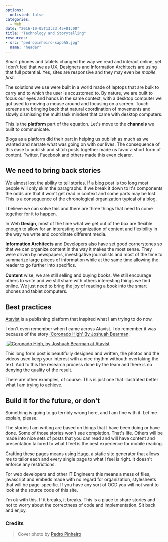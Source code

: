 ```yaml
---
options:
  unlisted: false
categories: 
  - Web
date: "2016-10-05T13:23:45+01:00"
title: "Technology and Storytelling"
resources:
- src: "pedropinheiro-sapoA5.jpg"
  name: "header"
---
```


Smart phones and tablets changed the way we read and interact online, yet I don't feel that we as UX, Designers and Information Architects are using that full potential. Yes, sites are responsive and they may even be _mobile first_. 

The solutions we use were built in a world made of laptops that are bulk to carry and to which the user is accustomed to. By nature, we are built to focus our eyes and hands in the same context, with a desktop computer we got used to moving a mouse around and focusing on a screen. Touch screens are bringing back that natural coordination of movements and slowly dismissing the multi task mindset that came with desktop computers. 

This is the **platform** part of the equation. Let's move to the **channels** we built to communicate.

Blogs as a platform did their part in helping us publish as much as we wanted and narrate what was going on with our lives. The consequence of this ease to publish and stitch posts together made us favor a short form of content.  Twitter, Facebook and others made this even clearer.

## We need to bring back stories

We almost lost the ability to tell stories. If a blog post is too long most people will only skim the paragraphs. If we break it down to it's components the odds are that it won't get read in context and some parts may be lost. This is a consequence of the chronological organization typical of a blog.

I believe we can solve this and there are three things that need to come together for it to happen.

In Web **Design**, most of the time what we get out of the box are flexible enough to allow for an interesting organization of content and flexibility in the way we write and coordinate different media.

**Information Architects** and Developers also have set good cornerstones so that we can organize content in the way it makes the most sense.  They were driven by newspapers, investigative journalists and most of the time to summarize large pieces of information while at the same time allowing the reader to go further into specifics.

**Content** wise, we are still selling and buying books. We still encourage others to write and we still share with others interesting things we find online. We just need to bring the joy of reading a book into the smart phones and tablet computers.

## Best practices

[Atavist](https://atavist.com/) is a publishing platform that inspired what I am trying to do now.

I don't even remember when I came across Atavist. I do remember it was because of the story ['Coronado High' By Joshuah Bearman](https://read.atavist.com/coronado-high).   

<a href="https://read.atavist.com/coronado-high">
​	<img src="./ducklandsca-1430173392-78.jpg" alt="Coronado High, by Joshuah Bearman at Atavist">
</a>

This long form post is beautifully designed and written, the photos and the videos used keep your interest with a nice rhythm withouth overtaking the text. Add to this the research process done by the team and there is no denying the quality of the result.

There are other examples, of course. This is just one that illustrated better what I am trying to achieve.

## Build it for the future, or don't

Something is going to go terribly wrong here, and I am fine with it. Let me explain, please.

The stories I am writing are based on things that I have been doing or have done. Some of those stories won't see completion. That's life. Others will be made into nice sets of posts that you can read and will have content and presentation tailored to what I feel is the best experience for mobile reading. 

Crafting these pages means using [Hugo](https://gohugo.io), a static site generator that allows me to tailor each and every single page to what I feel is right. It doesn't enforce any restrictions. 

For web developers and other IT Engineers this means a mess of files, javascript and embeds made with no regard for organization, stylesheets that will be page-specific. If you have any sort of OCD you will not want to look at the source code of this site.

I'm ok with this. If it breaks, it breaks. This is a place to share stories and not to worry about the correctness of code and implementation. Sit back and enjoy. 

### Credits
> Cover photo by [Pedro Pinheiro](https://www.flickr.com/photos/pedromourapinheiro/12672567585/in/dateposted/) 
